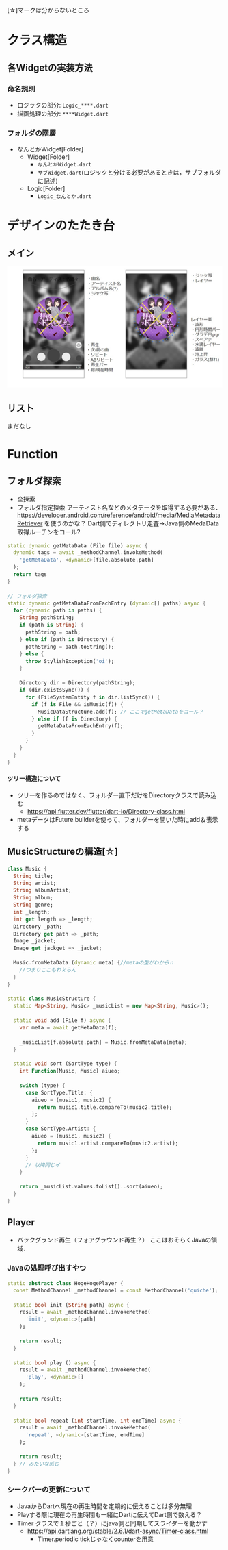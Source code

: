 [☆]マークは分からないところ

# クラス構造
## 各Widgetの実装方法
### 命名規則
* ロジックの部分: ``Logic_****.dart``
* 描画処理の部分: ``****Widget.dart``

### フォルダの階層
* なんとかWidget[Folder]
  * Widget[Folder]
    * ``なんとかWidget.dart``
    * ``サブWidget.dart``(ロジックと分ける必要があるときは，サブフォルダに記述)
  * Logic[Folder]
    * ``Logic_なんとか.dart``

# デザインのたたき台
## メイン
![たたき台1](image/tataki_1.jpg)
## リスト
まだなし

# Function
## フォルダ探索
* 全探索
* フォルダ指定探索
アーティスト名などのメタデータを取得する必要がある．
https://developer.android.com/reference/android/media/MediaMetadataRetriever
を使うのかな？
Dart側でディレクトリ走査->Java側のMedaData取得ルーチンをコール?
```dart
static dynamic getMetaData (File file) async {
  dynamic tags = await _methodChannel.invokeMethod(
    'getMetaData', <dynamic>[file.absolute.path]
  );
  return tags 
}

// フォルダ探索
static dynamic getMetaDataFromEachEntry (dynamic[] paths) async {
  for (dynamic path in paths) {
    String pathString;
    if (path is String) {
      pathString = path;
    } else if (path is Directory) {
      pathString = path.toString();
    } else {
      throw StylishException('oi');
    }

    Directory dir = Directory(pathString);
    if (dir.existsSync()) {
      for (FileSystemEntity f in dir.listSync()) {
        if (f is File && isMusic(f)) {
          MusicDataStructure.add(f); // ここでgetMetaDataをコール？
        } else if (f is Directory) {
          getMetaDataFromEachEntry(f);
        }
      }
    }
  }
}
```

#### ツリー構造について
* ツリーを作るのではなく、フォルダー直下だけをDirectoryクラスで読み込む
  * https://api.flutter.dev/flutter/dart-io/Directory-class.html
* metaデータはFuture.builderを使って、フォルダーを開いた時にadd＆表示する



## MusicStructureの構造[☆]
```dart
class Music {
  String title;
  String artist;
  String albumArtist;
  String album;
  String genre;
  int _length;
  int get length => _length;
  Directory _path;
  Directory get path => _path;
  Image _jacket;
  Image get jackget => _jacket;

  Music.fromMetaData (dynamic meta) {//metaの型がわからｎ
    //つまりここもわｋらん
  }
}

static class MusicStructure {
  static Map<String, Music> _musicList = new Map<String, Music>();
  
  static void add (File f) async {
    var meta = await getMetaData(f);

    _musicList[f.absolute.path] = Music.fromMetaData(meta);
  }

  static void sort (SortType type) {
    int Function(Music, Music) aiueo;

    switch (type) {
      case SortType.Title: {
        aiueo = (music1, music2) {
          return music1.title.compareTo(music2.title);
        };
      }
      case SortType.Artist: {
        aiueo = (music1, music2) {
          return music1.artist.compareTo(music2.artist);
        };
      }
      // 以降同じイ
    }

    return _musicList.values.toList()..sort(aiueo);
  }
}
```





## Player
* バックグランド再生（フォアグラウンド再生？）
ここはおそらくJavaの領域．
### Javaの処理呼び出すやつ
```dart
static abstract class HogeHogePlayer {
  const MethodChannel _methodChannel = const MethodChannel('quiche');

  static bool init (String path) async {
    result = await _methodChannel.invokeMethod(
      'init', <dynamic>[path]
    );

    return result;
  }

  static bool play () async {
    result = await _methodChannel.invokeMethod(
      'play', <dynamic>[]
    );

    return result;
  }

  static bool repeat (int startTime, int endTime) async {
    result = await _methodChannel.invokeMethod(
      'repeat', <dynamic>[startTime, endTime]
    );

    return result;
  } // みたいな感じ
}
```

### シークバーの更新について
* JavaからDartへ現在の再生時間を定期的に伝えることは多分無理
* Playする際に現在の再生時間も一緒にDartに伝えてDart側で数える？
* Timer クラスで１秒ごと（？）にjava側と同期してスライダーを動かす
  * https://api.dartlang.org/stable/2.6.1/dart-async/Timer-class.html
    * Timer.periodic tickじゃなくcounterを用意
